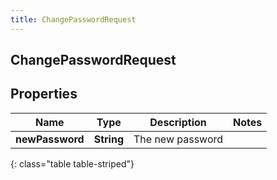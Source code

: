 ```yaml
---
title: ChangePasswordRequest
---
```

## ChangePasswordRequest


## Properties

| Name | Type | Description | Notes |
| ------------ | ------------- | ------------- | ------------- |
| **newPassword** | <!----><!---->**String**<!----> | The new password |  |
{: class="table table-striped"}



